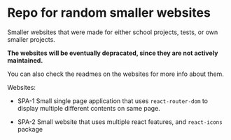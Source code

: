 # Repo for random smaller websites

Smaller websites that were made for either school projects, tests, or own smaller projects.

**The websites will be eventually depracated, since they are not actively maintained.**

You can also check the readmes on the websites for more info about them.


Websites:

- SPA-1
Small single page application that uses `react-router-dom` to display multiple different contents on same page.

- SPA-2
Small website that uses multiple react features, and `react-icons` package